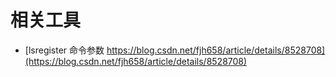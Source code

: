 # 相关工具

+ [lsregister 命令参数 https://blog.csdn.net/fjh658/article/details/8528708](https://blog.csdn.net/fjh658/article/details/8528708) 
